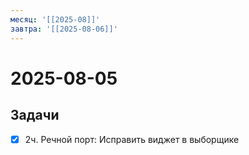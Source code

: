 ```yaml
---
месяц: '[[2025-08]]'
завтра: '[[2025-08-06]]'
---
```


# 2025-08-05

## Задачи

 - [x] 2ч. Речной порт: Исправить виджет в выборщике
